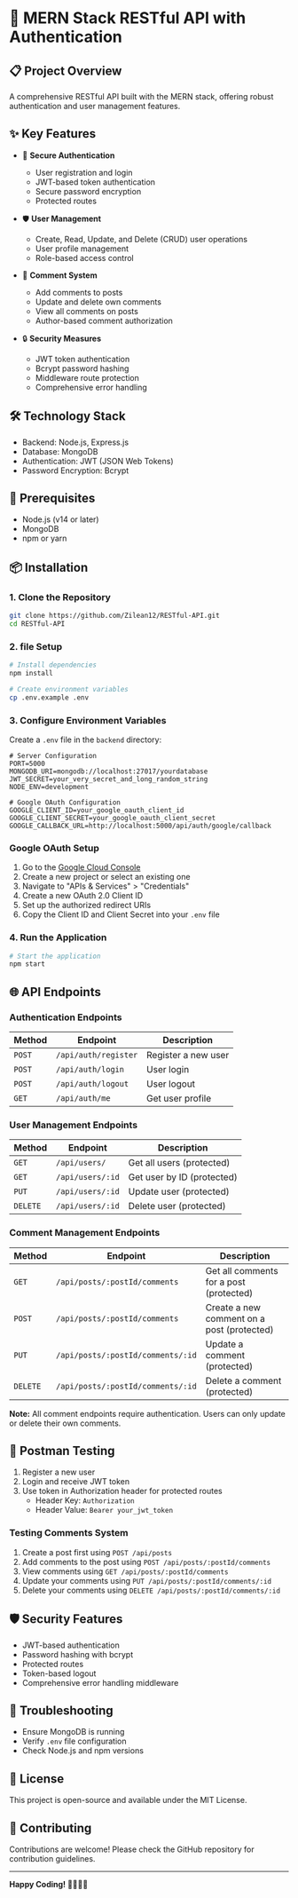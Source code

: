 # 🚀 MERN Stack RESTful API with Authentication

## 📋 Project Overview

A comprehensive RESTful API built with the MERN stack, offering robust authentication and user management features.

## ✨ Key Features

- 🔐 **Secure Authentication**
  - User registration and login
  - JWT-based token authentication
  - Secure password encryption
  - Protected routes

- 🛡️ **User Management**
  - Create, Read, Update, and Delete (CRUD) user operations
  - User profile management
  - Role-based access control

- 💬 **Comment System**
  - Add comments to posts
  - Update and delete own comments
  - View all comments on posts
  - Author-based comment authorization

- 🔒 **Security Measures**
  - JWT token authentication
  - Bcrypt password hashing
  - Middleware route protection
  - Comprehensive error handling

## 🛠️ Technology Stack

- Backend: Node.js, Express.js
- Database: MongoDB
- Authentication: JWT (JSON Web Tokens)
- Password Encryption: Bcrypt

## 🔧 Prerequisites

- Node.js (v14 or later)
- MongoDB
- npm or yarn

## 📦 Installation

### 1. Clone the Repository

```bash
git clone https://github.com/Zilean12/RESTful-API.git
cd RESTful-API
```

### 2. file Setup

```bash
# Install dependencies
npm install

# Create environment variables
cp .env.example .env
```

### 3. Configure Environment Variables

Create a `.env` file in the `backend` directory:

```env
# Server Configuration
PORT=5000
MONGODB_URI=mongodb://localhost:27017/yourdatabase
JWT_SECRET=your_very_secret_and_long_random_string
NODE_ENV=development

# Google OAuth Configuration
GOOGLE_CLIENT_ID=your_google_oauth_client_id
GOOGLE_CLIENT_SECRET=your_google_oauth_client_secret
GOOGLE_CALLBACK_URL=http://localhost:5000/api/auth/google/callback
```

### Google OAuth Setup

1. Go to the [Google Cloud Console](https://console.cloud.google.com/)
2. Create a new project or select an existing one
3. Navigate to "APIs & Services" > "Credentials"
4. Create a new OAuth 2.0 Client ID
5. Set up the authorized redirect URIs
6. Copy the Client ID and Client Secret into your `.env` file

### 4. Run the Application

```bash
# Start the application
npm start
```

## 🌐 API Endpoints

### Authentication Endpoints

| Method | Endpoint | Description |
|--------|----------|-------------|
| `POST` | `/api/auth/register` | Register a new user |
| `POST` | `/api/auth/login` | User login |
| `POST` | `/api/auth/logout` | User logout |
| `GET` | `/api/auth/me` | Get user profile |

### User Management Endpoints

| Method | Endpoint | Description |
|--------|----------|-------------|
| `GET` | `/api/users/` | Get all users (protected) |
| `GET` | `/api/users/:id` | Get user by ID (protected) |
| `PUT` | `/api/users/:id` | Update user (protected) |
| `DELETE` | `/api/users/:id` | Delete user (protected) |

### Comment Management Endpoints

| Method | Endpoint | Description |
|--------|----------|-------------|
| `GET` | `/api/posts/:postId/comments` | Get all comments for a post (protected) |
| `POST` | `/api/posts/:postId/comments` | Create a new comment on a post (protected) |
| `PUT` | `/api/posts/:postId/comments/:id` | Update a comment (protected) |
| `DELETE` | `/api/posts/:postId/comments/:id` | Delete a comment (protected) |

**Note:** All comment endpoints require authentication. Users can only update or delete their own comments.

## 🧪 Postman Testing

1. Register a new user
2. Login and receive JWT token
3. Use token in Authorization header for protected routes
   - Header Key: `Authorization`
   - Header Value: `Bearer your_jwt_token`

### Testing Comments System

1. Create a post first using `POST /api/posts`
2. Add comments to the post using `POST /api/posts/:postId/comments`
3. View comments using `GET /api/posts/:postId/comments`
4. Update your comments using `PUT /api/posts/:postId/comments/:id`
5. Delete your comments using `DELETE /api/posts/:postId/comments/:id`

## 🛡️ Security Features

- JWT-based authentication
- Password hashing with bcrypt
- Protected routes
- Token-based logout
- Comprehensive error handling middleware

## 🚨 Troubleshooting

- Ensure MongoDB is running
- Verify `.env` file configuration
- Check Node.js and npm versions

## 📜 License

This project is open-source and available under the MIT License.


## 🌟 Contributing

Contributions are welcome! Please check the GitHub repository for contribution guidelines.

---

**Happy Coding! 👨‍💻👩‍💻**
